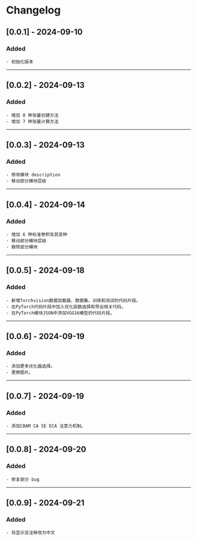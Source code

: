 # Changelog

## [0.0.1] - 2024-09-10

### Added

    - 初始化版本


----

## [0.0.2] - 2024-09-13

### Added

    - 增加 8 种张量创建方法
    - 增加 7 种张量计算方法


----

## [0.0.3] - 2024-09-13

### Added

    - 修改模块 description
    - 移动部分模块层级


----

## [0.0.4] - 2024-09-14

### Added

    - 增加 6 种标准卷积及其变种
    - 移动部分模块层级
    - 删除部分模块

----

## [0.0.5] - 2024-09-18

### Added

    - 新增Torchvision数据加载器、数据集、训练和测试的代码片段。
    - 在PyTorch代码片段中加入优化函数选择和导出相关代码。
    - 在PyTorch模块JSON中添加VGG16模型的代码片段。


----

## [0.0.6] - 2024-09-19

### Added

    - 添加更多优化器选择。
    - 更换图片。


----

## [0.0.7] - 2024-09-19

### Added

    - 添加CBAM CA SE ECA 注意力机制。

----

## [0.0.8] - 2024-09-20

### Added

    - 修复部分 bug

----

## [0.0.9] - 2024-09-21

### Added

    - 将显示览注释改为中文